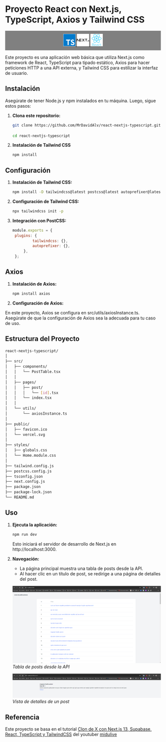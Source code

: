 # Proyecto React con Next.js, TypeScript, Axios y Tailwind CSS

<div align="center" style="background-color: grey; padding: 10px;">
    <a href="https://www.typescriptlang.org/" target="_blank">
        <img src="https://github.com/devicons/devicon/blob/master/icons/typescript/typescript-original.svg" title="Typescript" alt="Typescript" width="40" height="40"/>
    </a>
    <a href="https://nextjs.org/learn" target="_blank">
        <img src="https://github.com/devicons/devicon/blob/master/icons/nextjs/nextjs-original-wordmark.svg" title="Next.js" alt="Next.js" width="40" height="40"/>
    </a>
    <a href="https://react.dev/" target="_blank">
        <img src="https://github.com/devicons/devicon/blob/master/icons/react/react-original-wordmark.svg" title="React" alt="React" width="40" height="40"/>
    </a>
</div>




Este proyecto es una aplicación web básica que utiliza Next.js como framework de React, TypeScript para tipado estático, Axios para hacer peticiones HTTP a una API externa, y Tailwind CSS para estilizar la interfaz de usuario.

## Instalación

Asegúrate de tener Node.js y npm instalados en tu máquina. Luego, sigue estos pasos:

1. **Clona este repositorio:**

   ```bash
   git clone https://github.com/MrDavidAlv/react-nextjs-typescript.git

   cd react-nextjs-typescript
2. **Instalación de Tailwind CSS**

   ```bash
   npm install
## Configuración
1. **Instalación de Tailwind CSS:**

   ```bash
   npm install -D tailwindcss@latest postcss@latest autoprefixer@latest
2. **Configuración de Tailwind CSS:**

   ```bash
   npx tailwindcss init -p
3. **Integración con PostCSS:**

   ```javascript
   module.exports = {
    plugins: {
            tailwindcss: {},
            autoprefixer: {},
        },
    };
## Axios
1. **Instalación de Axios:**
   ```bash
   npm install axios
2. **Configuración de Axios:**

En este proyecto, Axios se configura en src/utils/axiosInstance.ts. Asegúrate de que la configuración de Axios sea la adecuada para tu caso de uso.

## Estructura del Proyecto
   ```bash
   react-nextjs-typescript/
   │
   ├── src/
   │   ├── components/
   │   │   └── PostTable.tsx
   │   │
   │   ├── pages/
   │   │   ├── post/
   │   │   │   └── [id].tsx
   │   │   └── index.tsx
   │   │
   │   └── utils/
   │       └── axiosInstance.ts
   │
   ├── public/
   │   ├── favicon.ico
   │   └── vercel.svg
   │
   ├── styles/
   │   ├── globals.css
   │   └── Home.module.css
   │
   ├── tailwind.config.js
   ├── postcss.config.js
   ├── tsconfig.json
   ├── next.config.js
   ├── package.json
   ├── package-lock.json
   └── README.md
   ```

## Uso

1. **Ejecuta la aplicación:**
   ```bash
   npm run dev
   ```
   Esto iniciará el servidor de desarrollo de Next.js en http://localhost:3000.

2. **Navegación:**

   * La página principal muestra una tabla de posts desde la API.
   * Al hacer clic en un título de post, se redirige a una página de detalles del post.

   ![Tabla de posts](/images/table.PNG)
   _Tabla de posts desde la API_

   ![Detalles del post](/images/item.PNG)
   _Vista de detalles de un post_


## Referencia
Este proyecto se basa en el tutorial [Clon de X con Next.js 13, Supabase, React, TypeScript y TailwindCSS](https://www.youtube.com/watch?v=V_kD2q_aoy8) del youtuber [midulive](https://www.youtube.com/@midulive)
